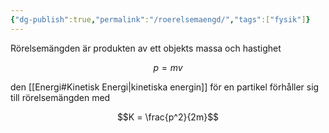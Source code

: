 ```yaml
---
{"dg-publish":true,"permalink":"/roerelsemaengd/","tags":["fysik"]}
---
```



Rörelsemängden är produkten av ett objekts massa och hastighet

$$ p = mv$$

den [[Energi#Kinetisk Energi\|kinetiska energin]] för en partikel förhåller sig till rörelsemängden med

$$K = \frac{p^2}{2m}$$
